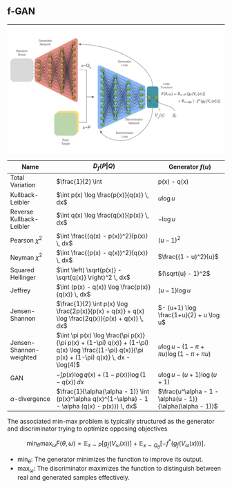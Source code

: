 ## f-GAN

---

![alt text](https://github.com/StefanoPenazzi2/StefanoPenazzi2.github.io/blob/main/imgs/fgans/fgans_architecture.png?raw=true)


| Name                    | $D_f(P \| Q)$                                                                                          | Generator $f(u)$                    |
|-------------------------|----------------------------------------------------------------------------------------------------------|---------------------------------------|
| Total Variation         | $\frac{1}{2} \int |p(x) - q(x)| \, dx$                                                                 | $\frac{1}{2} |u - 1|$               |
| Kullback-Leibler        | $\int p(x) \log \frac{p(x)}{q(x)} \, dx$                                                               | $u \log u$                          |
| Reverse Kullback-Leibler | $\int q(x) \log \frac{q(x)}{p(x)} \, dx$                                                              | $-\log u$                           |
| Pearson $\chi^2$      | $\int \frac{(q(x) - p(x))^2}{p(x)} \, dx$                                                             | $(u - 1)^2$                         |
| Neyman $\chi^2$       | $\int \frac{(p(x) - q(x))^2}{q(x)} \, dx$                                                             | $\frac{(1 - u)^2}{u}$               |
| Squared Hellinger       | $\int \left( \sqrt{p(x)} - \sqrt{q(x)} \right)^2 \, dx$                                               | $(\sqrt{u} - 1)^2$                  |
| Jeffrey                 | $\int (p(x) - q(x)) \log \frac{p(x)}{q(x)} \, dx$                                                     | $(u - 1) \log u$                    |
| Jensen-Shannon          | $\frac{1}{2} \int p(x) \log \frac{2p(x)}{p(x) + q(x)} + q(x) \log \frac{2q(x)}{p(x) + q(x)} \, dx$     | $- (u+1) \log \frac{1+u}{2} + u \log u$ |
| Jensen-Shannon-weighted | $\int \pi p(x) \log \frac{\pi p(x)}{\pi p(x) + (1-\pi) q(x)} + (1-\pi) q(x) \log \frac{(1-\pi) q(x)}{\pi p(x) + (1-\pi) q(x)} \, dx - \log(4)$ | $u \log u - (1 - \pi + \pi u) \log(1 - \pi + \pi u)$ |
| GAN                     | $- \int p(x) \log q(x) + (1 - p(x)) \log(1 - q(x)) \, dx$                                             | $u \log u - (u + 1) \log (u + 1)$   |
| $\alpha$-divergence   | $\frac{1}{\alpha(\alpha - 1)} \int (p(x)^\alpha q(x)^{1-\alpha} - 1 - \alpha (q(x) - p(x))) \, dx$    | $\frac{u^\alpha - 1 - \alpha(u - 1)}{\alpha(\alpha - 1)}$ |


The associated min-max problem is typically structured as the generator and discriminator trying to optimize opposing objectives

$$
\min_{\theta} \max_{\omega} F(\theta, \omega) = \mathbb{E}_{x \sim P} \left[g_f(V_\omega(x))\right] + \mathbb{E}_{x \sim Q_\theta} \left[-f^*(g_f(V_\omega(x)))\right].
$$

- $\min_{\theta}$: The generator minimizes the function to improve its output.
- $\max_{\omega}$: The discriminator maximizes the function to distinguish between real and generated samples effectively. 